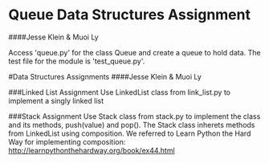 
# Queue Data Structures Assignment
####Jesse Klein & Muoi Ly


Access 'queue.py' for the class Queue and create a queue to hold data.
The test file for the module is 'test_queue.py'.

#Data Structures Assignments
####Jesse Klein & Muoi Ly


###Linked List Assignment
Use LinkedList class from link_list.py to implement a singly linked list


###Stack Assignment
Use Stack class from stack.py to implement the class and its methods, push(value) and pop(). The Stack class inherets methods from LinkedList using composition. We referred to Learn Python the Hard Way for implementing composition: http://learnpythonthehardway.org/book/ex44.html
